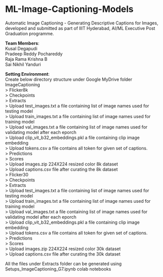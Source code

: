 # ML-Image-Captioning-Models<br />
Automatic Image Captioning - Generating Descriptive Captions for Images, developed and submitted as part of IIIT Hyderabad, AI/ML Executive Post Graduation programme.<br />

**Team Members**:<br />
Kusal Degapudi<br />
Pradeep Reddy Pochareddy<br />
Raja Rama Krishna B<br />
Sai Nikhil Yanduri<br />

**Setting Environment**:<br />
Create below directory structure under Google MyDrive folder<br />
   ImageCaptioning<br />
     > Flicker8k<br />
       > Checkpoints<br />
       > Extracts<br />
         > Upload test_images.txt a file containing list of image names used for testing model<br />
         > Upload train_images.txt a file containing list of image names used for training model<br />
         > Upload val_images.txt a file containing list of image names used for validating model after each eporch<br />
         > Upload clip_vit_b32_embeddings.pkl a file containing clip image embedding<br />
         > Upload tokens.csv a file contains all token for given set of captions.<br />
       > Predictions<br />
       > Scores<br />
       > Upload images.zip 224X224 resized color 8k dataset<br />
       > Upload captions.csv file after curating the 8k dataset<br />
     > Flicker30<br />
       > Checkpoints<br />
       > Extracts<br />
         > Upload test_images.txt a file containing list of image names used for testing model<br />
         > Upload train_images.txt a file containing list of image names used for training model<br />
         > Upload val_images.txt a file containing list of image names used for validating model after each eporch<br />
         > Upload clip_vit_b32_embeddings.pkl a file containing clip image embedding<br />
         > Upload tokens.csv a file contains all token for given set of captions.<br />
       > Predictions<br />
       > Scores<br />
       > Upload images.zip 224X224 resized color 30k dataset<br />
       > Upload captions.csv file after curating the 30k dataset<br />

All the files under Extracts folder can be generated using Setups_ImageCaptioning_G7.ipynb colab notebooks
